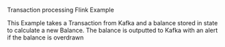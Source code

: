Transaction processing Flink Example

This Example takes a Transaction from Kafka and a balance stored in state to calculate a new Balance. The balance is outputted to Kafka with an alert if the balance is overdrawn
